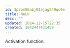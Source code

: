 ```yaml
---
id: 3p3om86abj01ajag249qo0e
title: ReLU
desc: ""
updated: 2024-12-15T22:35
created: 1642447431458
---
```


Activation function.
